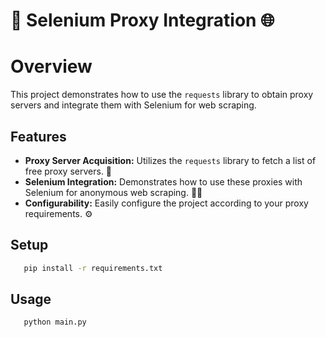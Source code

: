 # 🤖 Selenium Proxy Integration 🌐

# Overview
This project demonstrates how to use the `requests` library to obtain proxy servers and integrate them with Selenium for web scraping.

## Features
- **Proxy Server Acquisition:** Utilizes the `requests` library to fetch a list of free proxy servers. 🔄
- **Selenium Integration:** Demonstrates how to use these proxies with Selenium for anonymous web scraping. 🕵️‍♂️
- **Configurability:** Easily configure the project according to your proxy requirements. ⚙️

## Setup
```bash
   pip install -r requirements.txt
```

## Usage
```bash
   python main.py
```
